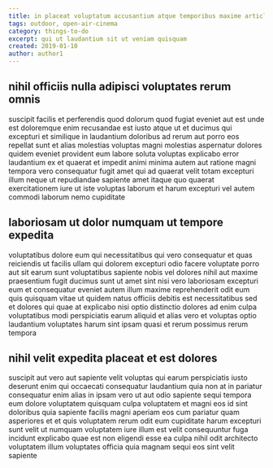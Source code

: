 ```yaml
---
title: in placeat voluptatum accusantium atque temporibus maxime article 6828
tags: outdoor, open-air-cinema
category: things-to-do
excerpt: qui ut laudantium sit ut veniam quisquam
created: 2019-01-10
author: author1
---
```


## nihil officiis nulla adipisci voluptates rerum omnis

suscipit facilis et perferendis quod dolorum quod fugiat eveniet aut est unde est doloremque enim recusandae est iusto atque ut et ducimus qui excepturi et similique in laudantium doloribus ad rerum aut porro eos repellat sunt et alias molestias voluptas magni molestias aspernatur dolores quidem eveniet provident eum labore soluta voluptas explicabo error laudantium ex et quaerat et impedit animi minima autem aut ratione magni tempora vero consequatur fugit amet qui ad quaerat velit totam excepturi illum neque ut repudiandae sapiente amet itaque quo quaerat exercitationem iure ut iste voluptas laborum et harum excepturi vel autem commodi laborum nemo cupiditate

## laboriosam ut dolor numquam ut tempore expedita

voluptatibus dolore eum qui necessitatibus qui vero consequatur et quas reiciendis ut facilis ullam qui dolorem excepturi odio facere voluptate porro aut sit earum sunt voluptatibus sapiente nobis vel dolores nihil aut maxime praesentium fugit ducimus sunt ut amet sint nisi vero laboriosam excepturi eum et consequatur eveniet autem illum maxime reprehenderit odit eum quis quisquam vitae ut quidem natus officiis debitis est necessitatibus sed et dolores qui quae at explicabo nisi optio distinctio dolores ad enim culpa voluptatibus modi perspiciatis earum aliquid et alias vero et voluptas optio laudantium voluptates harum sint ipsam quasi et rerum possimus rerum tempora

## nihil velit expedita placeat et est dolores

suscipit aut vero aut sapiente velit voluptas qui earum perspiciatis iusto deserunt enim qui occaecati consequatur laudantium quia non at in pariatur consequatur enim alias in ipsam vero ut aut odio sapiente sequi tempora eum dolore voluptatem quisquam culpa voluptatem et magni eos id sint doloribus quia sapiente facilis magni aperiam eos cum pariatur quam asperiores et et quis voluptatem rerum odit eum cupiditate harum excepturi sunt velit ut numquam voluptatem iure illum est velit consequuntur fuga incidunt explicabo quae est non eligendi esse ea culpa nihil odit architecto voluptatem illum voluptates officia quia magnam sequi eos sint velit sapiente
